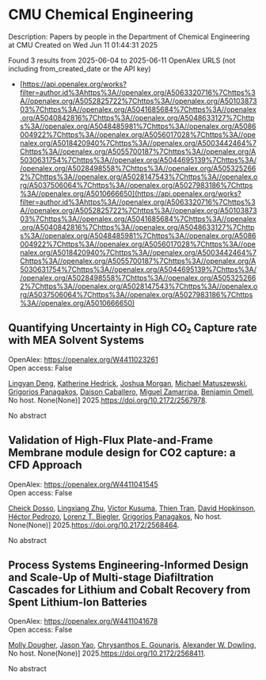 # CMU Chemical Engineering
Description: Papers by people in the Department of Chemical Engineering at CMU
Created on Wed Jun 11 01:44:31 2025

Found 3 results from 2025-06-04 to 2025-06-11
OpenAlex URLS (not including from_created_date or the API key)
- [https://api.openalex.org/works?filter=author.id%3Ahttps%3A//openalex.org/A5063320716%7Chttps%3A//openalex.org/A5052825722%7Chttps%3A//openalex.org/A5010387303%7Chttps%3A//openalex.org/A5041685684%7Chttps%3A//openalex.org/A5040842816%7Chttps%3A//openalex.org/A5048633127%7Chttps%3A//openalex.org/A5048485981%7Chttps%3A//openalex.org/A5086004922%7Chttps%3A//openalex.org/A5056017028%7Chttps%3A//openalex.org/A5018420940%7Chttps%3A//openalex.org/A5003442464%7Chttps%3A//openalex.org/A5055700187%7Chttps%3A//openalex.org/A5030631754%7Chttps%3A//openalex.org/A5044695139%7Chttps%3A//openalex.org/A5028498558%7Chttps%3A//openalex.org/A5053252662%7Chttps%3A//openalex.org/A5028147543%7Chttps%3A//openalex.org/A5037506064%7Chttps%3A//openalex.org/A5027983186%7Chttps%3A//openalex.org/A5010666650](https://api.openalex.org/works?filter=author.id%3Ahttps%3A//openalex.org/A5063320716%7Chttps%3A//openalex.org/A5052825722%7Chttps%3A//openalex.org/A5010387303%7Chttps%3A//openalex.org/A5041685684%7Chttps%3A//openalex.org/A5040842816%7Chttps%3A//openalex.org/A5048633127%7Chttps%3A//openalex.org/A5048485981%7Chttps%3A//openalex.org/A5086004922%7Chttps%3A//openalex.org/A5056017028%7Chttps%3A//openalex.org/A5018420940%7Chttps%3A//openalex.org/A5003442464%7Chttps%3A//openalex.org/A5055700187%7Chttps%3A//openalex.org/A5030631754%7Chttps%3A//openalex.org/A5044695139%7Chttps%3A//openalex.org/A5028498558%7Chttps%3A//openalex.org/A5053252662%7Chttps%3A//openalex.org/A5028147543%7Chttps%3A//openalex.org/A5037506064%7Chttps%3A//openalex.org/A5027983186%7Chttps%3A//openalex.org/A5010666650)

## Quantifying Uncertainty in High CO₂ Capture rate with MEA Solvent Systems   

OpenAlex: https://openalex.org/W4411023261    
Open access: False
    
[Lingyan Deng](https://openalex.org/A5031393545), [Katherine Hedrick](https://openalex.org/A5029976618), [Joshua Morgan](https://openalex.org/A5112228170), [Michael Matuszewski](https://openalex.org/A5018832908), [Grigorios Panagakos](https://openalex.org/A5028498558), [Daison Caballero](https://openalex.org/A5074406252), [Miguel Zamarripa](https://openalex.org/A5015881602), [Benjamin Omell](https://openalex.org/A5000874144), No host. None(None)] 2025.https://doi.org/10.2172/2567978.
    
No abstract    

    

## Validation of High-Flux Plate-and-Frame Membrane module design for CO2 capture: a CFD Approach   

OpenAlex: https://openalex.org/W4411041545    
Open access: False
    
[Cheick Dosso](https://openalex.org/A5093713938), [Lingxiang Zhu](https://openalex.org/A5002137675), [Victor Kusuma](https://openalex.org/A5041659494), [Thien Tran](https://openalex.org/A5037749425), [David Hopkinson](https://openalex.org/A5101028600), [Héctor Pedrozo](https://openalex.org/A5079899169), [Lorenz T. Biegler](https://openalex.org/A5052825722), [Grigorios Panagakos](https://openalex.org/A5028498558), No host. None(None)] 2025.https://doi.org/10.2172/2568464.
    
No abstract    

    

## Process Systems Engineering-Informed Design and Scale-Up of Multi-stage Diafiltration Cascades for Lithium and Cobalt Recovery from Spent Lithium-Ion Batteries   

OpenAlex: https://openalex.org/W4411041678    
Open access: False
    
[Molly Dougher](https://openalex.org/A5056999142), [Jason Yao](https://openalex.org/A5011752638), [Chrysanthos E. Gounaris](https://openalex.org/A5048485981), [Alexander W. Dowling](https://openalex.org/A5017631366), No host. None(None)] 2025.https://doi.org/10.2172/2568411.
    
No abstract    

    

